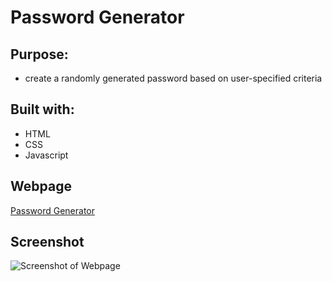 # Password Generator

## Purpose:
* create a randomly generated password based on user-specified criteria

## Built with: 
* HTML
* CSS
* Javascript

## Webpage
[Password Generator](https://zackaryanderson.github.io/passwordGenerator/)

## Screenshot
![Screenshot of Webpage](images/screenShot.png)
